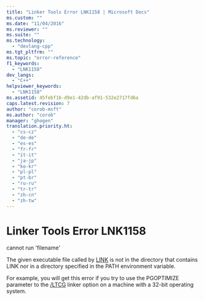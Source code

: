 ```yaml
---
title: "Linker Tools Error LNK1158 | Microsoft Docs"
ms.custom: ""
ms.date: "11/04/2016"
ms.reviewer: ""
ms.suite: ""
ms.technology: 
  - "devlang-cpp"
ms.tgt_pltfrm: ""
ms.topic: "error-reference"
f1_keywords: 
  - "LNK1158"
dev_langs: 
  - "C++"
helpviewer_keywords: 
  - "LNK1158"
ms.assetid: 45febf16-d9e1-42db-af91-532e2717fd6a
caps.latest.revision: 7
author: "corob-msft"
ms.author: "corob"
manager: "ghogen"
translation.priority.ht: 
  - "cs-cz"
  - "de-de"
  - "es-es"
  - "fr-fr"
  - "it-it"
  - "ja-jp"
  - "ko-kr"
  - "pl-pl"
  - "pt-br"
  - "ru-ru"
  - "tr-tr"
  - "zh-cn"
  - "zh-tw"
---
```

# Linker Tools Error LNK1158
cannot run 'filename'  
  
 The given executable file called by [LINK](../../build/reference/linker-command-line-syntax.md) is not in the directory that contains LINK nor in a directory specified in the PATH environment variable.  
  
 For example, you will get this error if you try to use the PGOPTIMIZE parameter to the [/LTCG](../../build/reference/ltcg-link-time-code-generation.md) linker option on a machine with a 32-bit operating system.